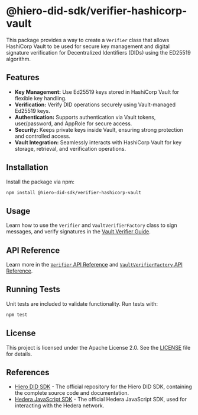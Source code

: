 # @hiero-did-sdk/verifier-hashicorp-vault

This package provides a way to create a `Verifier` class that allows HashiCorp Vault to be used for secure key management and digital signature verification for Decentralized Identifiers (DIDs) using the ED25519 algorithm.

## Features

- **Key Management:** Use Ed25519 keys stored in HashiCorp Vault for flexible key handling.
- **Verification:** Verify DID operations securely using Vault-managed Ed25519 keys.
- **Authentication:** Supports authentication via Vault tokens, user/password, and AppRole for secure access.
- **Security:** Keeps private keys inside Vault, ensuring strong protection and controlled access.
- **Vault Integration:** Seamlessly interacts with HashiCorp Vault for key storage, retrieval, and verification operations.

## Installation

Install the package via npm:

```bash
npm install @hiero-did-sdk/verifier-hashicorp-vault
```

## Usage

Learn how to use the `Verifier` and `VaultVerifierFactory` class to sign messages, and verify signatures in the [Vault Verifier Guide](https://hiero-ledger.github.io/hiero-did-sdk-js/documentation/0.1.0/03-implementation/components/hashicorp-vault-verifier-guide.html).

## API Reference

Learn more in the [`Verifier` API Reference](https://hiero-ledger.github.io/hiero-did-sdk-js/documentation/0.1.0/03-implementation/components/hashicorp-vault-verifier-api.html) and [`VaultVerifierFactory` API Reference](https://hiero-ledger.github.io/hiero-did-sdk-js/documentation/0.1.0/03-implementation/components/hashicorp-vault-verifier-factory-api.html).

## Running Tests

Unit tests are included to validate functionality. Run tests with:

```bash
npm test
```

## License

This project is licensed under the Apache License 2.0. See the [LICENSE](LICENSE) file for details.

## References

- [Hiero DID SDK](https://github.com/hiero-ledger/hiero-did-sdk-js) - The official repository for the Hiero DID SDK, containing the complete source code and documentation.
- [Hedera JavaScript SDK](https://github.com/hashgraph/hedera-sdk-js) - The official Hedera JavaScript SDK, used for interacting with the Hedera network.
